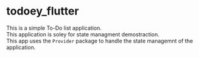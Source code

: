 # todoey_flutter

This is a simple To-Do list application.  
This application is soley for state managment demostraction.  
This app uses the `Provider` package to handle the state managemnt of the application.  
